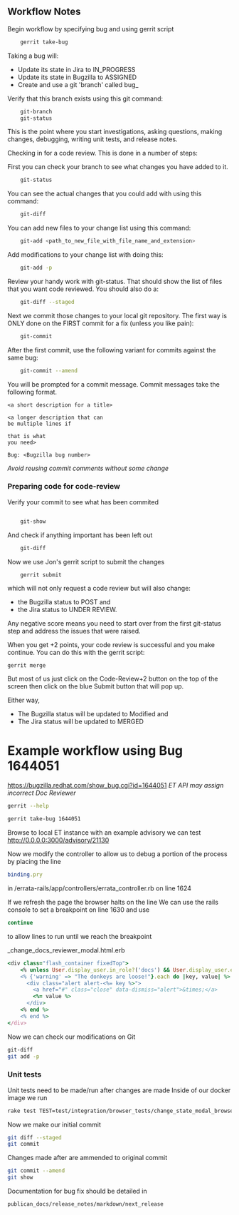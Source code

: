 ## Workflow Notes ##
Begin workflow by specifying bug and using gerrit script

```bash
	gerrit take-bug
```

Taking a bug will:

 - Update its state in Jira to IN_PROGRESS
 - Update its state in Bugzilla to ASSIGNED
 - Create and use a git 'branch' called bug_<bug id>

Verify that this branch exists using this git command:

```bash
	git-branch
	git-status
```

This is the point where you start investigations, asking questions, making 
changes, debugging, writing unit tests, and release notes.

Checking in for a code review. This is done in a number of steps:

First you can check your branch to see what changes you have added to it.
```bash
    git-status
```

You can see the actual changes that you could add with using this command:
```bash
    git-diff
```

You can add new files to your change list using this command:
```bash
    git-add <path_to_new_file_with_file_name_and_extension>
```

Add modifications to your change list with doing this:
```bash
    git-add -p
```

Review your handy work with git-status. That should show the list of files that you want code reviewed. You should also do a:
```bash
    git-diff --staged
```

Next we commit those changes to your local git repository. 
The first way is ONLY done on the FIRST commit for a fix (unless you like pain):
```bash
    git-commit
```

After the first commit, use the following variant for commits against the same
bug:
```bash
    git-commit --amend
```
You will be prompted for a commit message. 
Commit messages take the following format.
```
<a short description for a title>

<a longer description that can 
be multiple lines if

that is what 
you need>

Bug: <Bugzilla bug number>
```
_Avoid reusing commit comments without some change_

### Preparing code for code-review ###
Verify your commit to see what has been commited
```bash

    git-show
```
And check if anything important has been left out
```bash
    git-diff
```

Now we use Jon's gerrit script to submit the changes
```bash
	gerrit submit
```

which will not only request a code review but will also change:

 - the Bugzilla status to POST and
 - the Jira status to UNDER REVIEW.


Any negative score means you need to start over from the first git-status step 
and address the issues that were raised.

When you get +2 points, your code review is successful and you make continue. 
You can do this with the gerrit script:

    gerrit merge

But most of us just click on the Code-Review+2 button on the top of the screen
then click on the blue Submit button that will pop up.

Either way,

 - The Bugzilla status will be updated to Modified and 
 - The Jira status will be updated to MERGED


# Example workflow using Bug 1644051
https://bugzilla.redhat.com/show_bug.cgi?id=1644051
_ET API may assign incorrect Doc Reviewer_

```bash
gerrit --help

gerrit take-bug 1644051
```

Browse to local ET instance with an example advisory we can test
http://0.0.0.0:3000/advisory/21130

Now we modify the controller to allow us to debug a portion of the process by placing
the line 
```ruby
binding.pry
```
in /errata-rails/app/controllers/errata_controller.rb on line 1624

If we refresh the page the browser halts on the line 
We can use the rails console to set a breakpoint on line 1630 and use

```bash
continue
```
to allow lines to run until we reach the breakpoint


_change_docs_reviewer_modal.html.erb
```ruby
<div class="flash_container fixedTop">
    <% unless User.display_user.in_role?('docs') && User.display_user.enabled?  %>
    <% {'warning' => "The donkeys are loose!"}.each do |key, value| %>
      <div class="alert alert-<%= key %>">
        <a href="#" class="close" data-dismiss="alert">&times;</a>
        <%= value %>
      </div>
    <% end %>
    <% end %>
</div>
```

Now we can check our modifications on Git
```bash
git-diff
git add -p
```

### Unit tests ###
Unit tests need to be made/run after changes are made
Inside of our docker image we run
```bash
rake test TEST=test/integration/browser_tests/change_state_modal_browser_test.rb
```

Now we make our initial commit
```bash
git diff --staged
git commit
```

Changes made after are ammended to original commit
```bash
git commit --amend
git show
```
Documentation for bug fix should be detailed in
```
publican_docs/release_notes/markdown/next_release
```